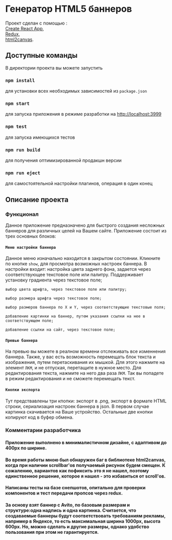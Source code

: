 # Генератор HTML5 баннеров

Проект сделан с помощью :\
  [Create React App](https://github.com/facebook/create-react-app),\
  [Redux](https://github.com/reduxjs/redux),\
  [html2canvas](https://github.com/niklasvh/html2canvas).

## Доступные команды

  В директории проекта вы можете запустить

### `npm install`

  для установки всех необходимых зависимостей из `package.json`

### `npm start`

  для запуска приложения в режиме разработки на [http://localhost:3999](http://localhost:3999)

### `npm test`

  для запуска имеющихся тестов

### `npm run build`

  для получения оптимизированной продакшн версии

### `npm run eject`

  для самостоятельной настройки плагинов, операция в один конец

## Описание проекта

### Функционал

  Данное приложение предназначено для быстрого создания несложных баннеров для различных целей на Вашем сайте. Приложение состоит из трех основных блоков:

#### `Меню настройки баннера`

  Данное меню изначально находится в закрытом состоянии. Кликните по кнопке `show`, для просмотра возможных настроек баннера. В настройки входит: 
    настройка цвета заднего фона, задается через соответствующее текстовое поле или палитру. Поддерживает установку градиента через текстовое поле;

    выбор цвета шрифта, через текстовое поле или палитру;

    выбор размера шрифта через текстовое поле;

    выбор размеров баннера по X и Y, через соответствующие текстовые поля;

    добавление картинки на баннер, путем указания ссылки на нее в соответствующем поле;

    добавление ссылки на сайт, через текстовое поле;

#### `Превью баннера`

  На превью вы можете в реалном времени отслеживать все изменнения баннера.
  Также, у вас есть возможность перемещать блок текста и изображения, путем перетаскивания их мышкой. Для этого нажмите на элемент `ЛКМ`, и не отпуская, перетащите в нужное место.
  Для редактирования текста, нажмите на него два раза `ЛКМ`. Так вы попадете в режим редактирования и не сможете перемещать текст.

#### `Кнопки экспорта`

  Тут предствавлены три кпопки: экспорт в .png, экспорт в формате HTML строки, сериализация настроек баннера в json.
  В первом случае картинка скачивается на Ваше устройство. Остальные две кнопки копируют код в буфер обмена.

### Комментарии разработчика

  #### Приложение выполнено в минималистичном дизайне, с адаптивом до 400px по ширине.
  #### Во время работы мною был обнаружен баг в библиотеке html2canvas, когда при наличии scrollbar'ов получаемый рисунок будем смещен. К сожалению, вариантов как пофиксить     это я не нашел, поэтому единственное решение, которое я нашел - это избавиться от scroll'ов.
  #### Написаны тесты на базе снепшотов, опитально для проверки компонентов и тест передачи пропсов через redux.
  #### За основу взят баннер с Avito, по базовым размерам и структуре:одна надпись и одна картинка. Считается, что создаваемые баннеры будут соответствовать требованиям рекламы,        например в Яндексе, то есть максимальная ширина 1000px, высота 600px. Но, можно сделать и другие размеры, однако удобство пользования при этом не гарантируется.

